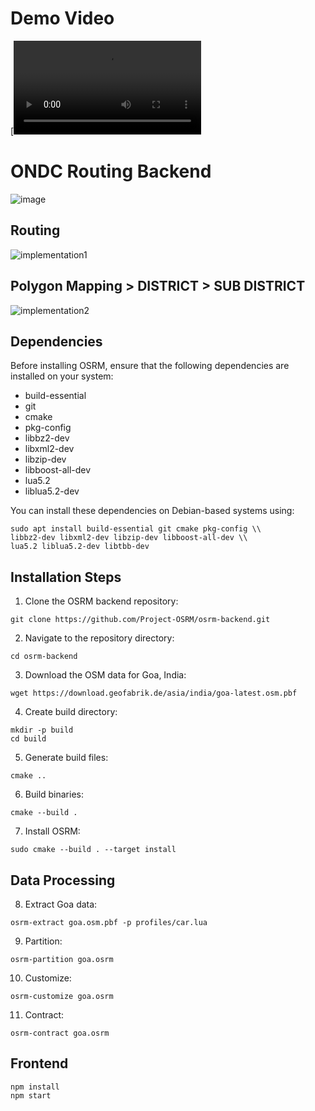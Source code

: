# Demo Video
[![video](file:///home/rupesh/Downloads/project%20(online-video-cutter.com).mp4)


# ONDC Routing Backend

![image](https://github.com/anujrmohite/BuildforBharatONDC/assets/40718422/42c3b8ae-93e8-4ddc-88fd-a89c0a16893b)

## Routing

![implementation1](https://github.com/anujrmohite/BuildforBharatONDC/assets/40718422/46ebc15a-2407-48b6-950f-8b9c77af5e67)

## Polygon Mapping > DISTRICT > SUB DISTRICT

![implementation2](https://github.com/anujrmohite/BuildforBharatONDC/assets/40718422/cd76f113-1b2e-46db-967e-0289de1ffc1d)

## Dependencies

Before installing OSRM, ensure that the following dependencies are installed on your system:

- build-essential
- git  
- cmake
- pkg-config
- libbz2-dev  
- libxml2-dev
- libzip-dev 
- libboost-all-dev
- lua5.2
- liblua5.2-dev

You can install these dependencies on Debian-based systems using:

```
sudo apt install build-essential git cmake pkg-config \\
libbz2-dev libxml2-dev libzip-dev libboost-all-dev \\ 
lua5.2 liblua5.2-dev libtbb-dev
```

## Installation Steps

1. Clone the OSRM backend repository:

```
git clone https://github.com/Project-OSRM/osrm-backend.git
```

2. Navigate to the repository directory:

```  
cd osrm-backend
```

3. Download the OSM data for Goa, India:

```
wget https://download.geofabrik.de/asia/india/goa-latest.osm.pbf 
```

4. Create build directory:

```
mkdir -p build  
cd build
```

5. Generate build files:

```
cmake .. 
```

6. Build binaries:

```
cmake --build .
``` 

7. Install OSRM:

```
sudo cmake --build . --target install
```

## Data Processing  

8. Extract Goa data:

```
osrm-extract goa.osm.pbf -p profiles/car.lua
```

9. Partition:

```
osrm-partition goa.osrm  
```

10. Customize:

```
osrm-customize goa.osrm
```

11. Contract: 

```
osrm-contract goa.osrm
```

## Frontend

```
npm install
npm start
```
